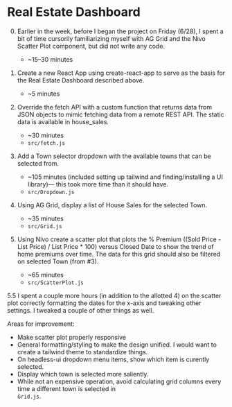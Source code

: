 # Real Estate Dashboard

0. Earlier in the week, before I began the project on Friday (6/28), I spent a bit of time cursorily familiarizing myself with AG Grid and the Nivo Scatter Plot component, but did not write any code.
   - ~15–30 minutes

1. Create a new React App using create-react-app to serve as the basis for the Real Estate Dashboard described above. 
   - ~5 minutes
     
2. Override the fetch API with a custom function that returns data from JSON objects to mimic fetching data from a remote REST API. The static data is available in house_sales.
   - ~30 minutes
   - `src/fetch.js`

3. Add a Town selector dropdown with the available towns that can be selected from.
   - ~105 minutes (included setting up tailwind and finding/installing a UI library)–– this took more time than it should have.
   - `src/Dropdown.js`

4. Using AG Grid, display a list of House Sales for the selected Town.
   - ~35 minutes
   - `src/Grid.js`

5. Using Nivo create a scatter plot that plots the % Premium ((Sold Price - List Price) / List Price * 100) versus Closed Date to show the trend of home premiums over time. The data for this grid should also be filtered on selected Town (from #3).
    - ~65 minutes
    - `src/ScatterPlot.js`

5.5 I spent a couple more hours (in addition to the allotted 4) on the scatter plot correctly formatting the dates for the x-axis and tweaking other settings. I tweaked a couple of other things as well.
    
Areas for improvement:
- Make scatter plot properly responsive
- General formatting/styling to make the design unified. I would want to create a tailwind theme to standardize things.
- On headless-ui dropdown menu items, show which item is curently selected.
- Display which town is selected more saliently. 
- While not an expensive operation, avoid calculating grid columns every time a different town is selected in    
  `Grid.js`.
